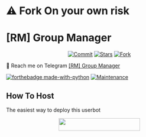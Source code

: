 # ⚠️ Fork On your own risk 
# [RM] Group Manager
<p align="center">
    <a href="https://github.com/REQUESTMOVIES-FAMILY/Elizabeth/commits/master"><img src="https://img.shields.io/github/last-commit/REQUESTMOVIES-FAMILY/Elizabeth/master?label=Last%20Commit&style=flat-square&logo=github&color=F10070" alt="Commit" /></a>
    <a href="https://github.com/REQUESTMOVIES-FAMILY/Elizabeth/stargazers"><img src="https://img.shields.io/github/stars/REQUESTMOVIES-FAMILY/Elizabeth?label=Stars&style=flat-square&logo=github&color=F10070" alt="Stars" /></a>
    <a href="https://github.com/REQUESTMOVIES-FAMILY/Elizabeth/network/members"><img src="https://img.shields.io/github/forks/REQUESTMOVIES-FAMILY/Elizabeth?label=Fork&style=flat-square&logo=github&color=F10070" alt="Fork" /></a>
</p>

💌 Reach me on Telegram [[RM] Group Manager](https://t.me/RM_GMANAGERBOT)

[![forthebadge made-with-python](http://ForTheBadge.com/images/badges/made-with-python.svg)](https://www.python.org/)
[![Maintenance](https://img.shields.io/badge/Maintained%3F-yes-green.svg)](https://github.com/p-rinc-e/Elizabeth/graphs/commit-activity)


## How To Host
The easiest way to deploy this userbot
<p align="center"><a href="https://heroku.com/deploy?template=https://github.com/p-rinc-e/elizabeth"> <img src="https://img.shields.io/badge/Deploy%20To%20Heroku-blueviolet?style=for-the-badge&logo=heroku" width="220" height="34.45"/></a></p>


